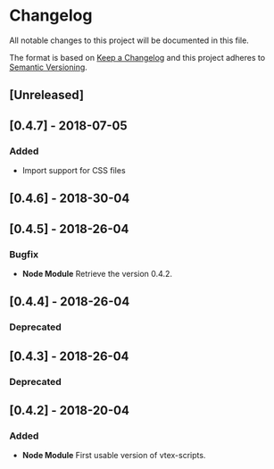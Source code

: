 # Changelog

All notable changes to this project will be documented in this file.

The format is based on [Keep a Changelog](http://keepachangelog.com/en/1.0.0/)
and this project adheres to [Semantic Versioning](http://semver.org/spec/v2.0.0.html).

## [Unreleased]

## [0.4.7] - 2018-07-05

### Added

* Import support for CSS files

## [0.4.6] - 2018-30-04

## [0.4.5] - 2018-26-04

### Bugfix

* **Node Module** Retrieve the version 0.4.2.

## [0.4.4] - 2018-26-04

### Deprecated

## [0.4.3] - 2018-26-04

### Deprecated

## [0.4.2] - 2018-20-04

### Added

* **Node Module** First usable version of vtex-scripts.
